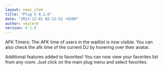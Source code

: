 ```yaml
---
layout: news_item
title: "Plug X 0.1.0"
date: "2013-12-01 02:12:52 +0200"
author: skylerb
version: 0.1.0
---
```


AFK Timers: The AFK time of users in the waitlist is now visible. You can also check the afk time of the current DJ by hovering over their avatar.

Additional features added to favorites! You can now view your favorites list from any room. Just click on the main plug menu and select favorites.
